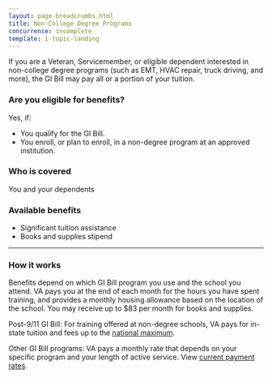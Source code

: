 ```yaml
---
layout: page-breadcrumbs.html
title: Non-College Degree Programs
concurrence: incomplete
template: 1-topic-landing
---
```


<div class="va-introtext">

If you are a Veteran, Servicemember, or eligible dependent interested in non-college degree programs (such as EMT, HVAC repair, truck driving, and more), the GI Bill may pay all or a portion of your tuition.

</div>

<div class="call-out" markdown="1">

### Are you eligible for benefits?
Yes, if:

  - You qualify for the GI Bill.
  -	You enroll, or plan to enroll, in a non-degree program at an approved institution.

### Who is covered
You and your dependents

</div>

### Available benefits

- Significant tuition assistance
- Books and supplies stipend

-----

### How it works

Benefits depend on which GI Bill program you use and the school you attend. VA pays you at the end of each month for the hours you have spent training, and provides a monthly housing allowance based on the location of the school. You may receive up to $83 per month for books and supplies.

Post-9/11 GI Bill: For training offered at non-degree schools, VA pays for in-state tuition and fees up to the [national maximum](http://www.benefits.va.gov/GIBILL/resources/benefits_resources/rate_tables.asp).

Other GI Bill programs: VA pays a monthly rate that depends on your specific program and your length of active service. View [current payment rates](http://www.benefits.va.gov/gibill/resources/benefits_resources/rate_tables.asp).
